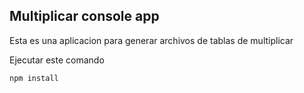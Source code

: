 ## Multiplicar console app 

Esta es una aplicacion para generar archivos de tablas de multiplicar 

Ejecutar este comando 

```
npm install
```